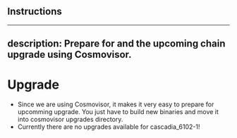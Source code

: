 ## Instructions

---
description: Prepare for and the upcoming chain upgrade using Cosmovisor.
---

# Upgrade

- Since we are using Cosmovisor, it makes it very easy to prepare for upcomming upgrade.
You just have to build new binaries and move it into cosmovisor upgrades directory.
- Currently there are no upgrades available for cascadia_6102-1!
